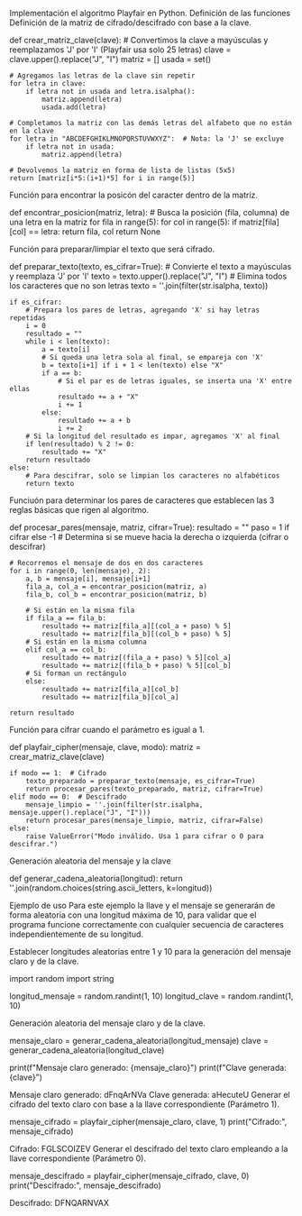 Implementación el algoritmo Playfair en Python.
Definición de las funciones
Definición de la matriz de cifrado/descifrado con base a la clave.


def crear_matriz_clave(clave):
    # Convertimos la clave a mayúsculas y reemplazamos 'J' por 'I' (Playfair usa solo 25 letras)
    clave = clave.upper().replace("J", "I")
    matriz = []
    usada = set()

    # Agregamos las letras de la clave sin repetir
    for letra in clave:
        if letra not in usada and letra.isalpha():
            matriz.append(letra)
            usada.add(letra)

    # Completamos la matriz con las demás letras del alfabeto que no están en la clave
    for letra in "ABCDEFGHIKLMNOPQRSTUVWXYZ":  # Nota: la 'J' se excluye
        if letra not in usada:
            matriz.append(letra)

    # Devolvemos la matriz en forma de lista de listas (5x5)
    return [matriz[i*5:(i+1)*5] for i in range(5)]
     
Función para encontrar la posicón del caracter dentro de la matriz.


def encontrar_posicion(matriz, letra):
    # Busca la posición (fila, columna) de una letra en la matriz
    for fila in range(5):
        for col in range(5):
            if matriz[fila][col] == letra:
                return fila, col
    return None
     
Función para preparar/limpiar el texto que será cifrado.


def preparar_texto(texto, es_cifrar=True):
    # Convierte el texto a mayúsculas y reemplaza 'J' por 'I'
    texto = texto.upper().replace("J", "I")
    # Elimina todos los caracteres que no son letras
    texto = ''.join(filter(str.isalpha, texto))

    if es_cifrar:
        # Prepara los pares de letras, agregando 'X' si hay letras repetidas
        i = 0
        resultado = ""
        while i < len(texto):
            a = texto[i]
            # Si queda una letra sola al final, se empareja con 'X'
            b = texto[i+1] if i + 1 < len(texto) else "X"
            if a == b:
                # Si el par es de letras iguales, se inserta una 'X' entre ellas
                resultado += a + "X"
                i += 1
            else:
                resultado += a + b
                i += 2
        # Si la longitud del resultado es impar, agregamos 'X' al final
        if len(resultado) % 2 != 0:
            resultado += "X"
        return resultado
    else:
        # Para descifrar, solo se limpian los caracteres no alfabéticos
        return texto
     
Funciuón para determinar los pares de caracteres que establecen las 3 reglas básicas que rigen al algoritmo.


def procesar_pares(mensaje, matriz, cifrar=True):
    resultado = ""
    paso = 1 if cifrar else -1  # Determina si se mueve hacia la derecha o izquierda (cifrar o descifrar)

    # Recorremos el mensaje de dos en dos caracteres
    for i in range(0, len(mensaje), 2):
        a, b = mensaje[i], mensaje[i+1]
        fila_a, col_a = encontrar_posicion(matriz, a)
        fila_b, col_b = encontrar_posicion(matriz, b)

        # Si están en la misma fila
        if fila_a == fila_b:
            resultado += matriz[fila_a][(col_a + paso) % 5]
            resultado += matriz[fila_b][(col_b + paso) % 5]
        # Si están en la misma columna
        elif col_a == col_b:
            resultado += matriz[(fila_a + paso) % 5][col_a]
            resultado += matriz[(fila_b + paso) % 5][col_b]
        # Si forman un rectángulo
        else:
            resultado += matriz[fila_a][col_b]
            resultado += matriz[fila_b][col_a]

    return resultado
     
Función para cifrar cuando el parámetro es igual a 1.


def playfair_cipher(mensaje, clave, modo):
    matriz = crear_matriz_clave(clave)

    if modo == 1:  # Cifrado
        texto_preparado = preparar_texto(mensaje, es_cifrar=True)
        return procesar_pares(texto_preparado, matriz, cifrar=True)
    elif modo == 0:  # Descifrado
        mensaje_limpio = ''.join(filter(str.isalpha, mensaje.upper().replace("J", "I")))
        return procesar_pares(mensaje_limpio, matriz, cifrar=False)
    else:
        raise ValueError("Modo inválido. Usa 1 para cifrar o 0 para descifrar.")
     
Generación aleatoria del mensaje y la clave


def generar_cadena_aleatoria(longitud):
    return ''.join(random.choices(string.ascii_letters, k=longitud))
     
Ejemplo de uso
Para este ejemplo la llave y el mensaje se generarán de forma aleatoria con una longitud máxima de 10, para validar que el programa funcione correctamente con cualquier secuencia de caracteres independientemente de su longitud.

Establecer longitudes aleatorias entre 1 y 10 para la generación del mensaje claro y de la clave.


import random
import string

longitud_mensaje = random.randint(1, 10)
longitud_clave = random.randint(1, 10)
     
Generación aleatoria del mensaje claro y de la clave.


mensaje_claro = generar_cadena_aleatoria(longitud_mensaje)
clave = generar_cadena_aleatoria(longitud_clave)

print(f"Mensaje claro generado: {mensaje_claro}")
print(f"Clave generada: {clave}")
     
Mensaje claro generado: dFnqArNVa
Clave generada: aHecuteU
Generar el cifrado del texto claro con base a la llave correspondiente (Parámetro 1).


mensaje_cifrado = playfair_cipher(mensaje_claro, clave, 1)
print("Cifrado:", mensaje_cifrado)
     
Cifrado: FGLSCOIZEV
Generar el descifrado del texto claro empleando a la llave correspondiente (Parámetro 0).


mensaje_descifrado = playfair_cipher(mensaje_cifrado, clave, 0)
print("Descifrado:", mensaje_descifrado)
     
Descifrado: DFNQARNVAX
